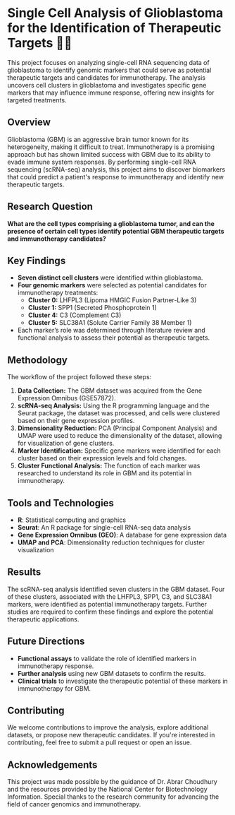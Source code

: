 # Single Cell Analysis of Glioblastoma for the Identification of Therapeutic Targets 🧬🧠

This project focuses on analyzing single-cell RNA sequencing data of glioblastoma to identify genomic markers that could serve as potential therapeutic targets and candidates for immunotherapy. The analysis uncovers cell clusters in glioblastoma and investigates specific gene markers that may influence immune response, offering new insights for targeted treatments.

## Overview

Glioblastoma (GBM) is an aggressive brain tumor known for its heterogeneity, making it difficult to treat. Immunotherapy is a promising approach but has shown limited success with GBM due to its ability to evade immune system responses. By performing single-cell RNA sequencing (scRNA-seq) analysis, this project aims to discover biomarkers that could predict a patient's response to immunotherapy and identify new therapeutic targets.

## Research Question

**What are the cell types comprising a glioblastoma tumor, and can the presence of certain cell types identify potential GBM therapeutic targets and immunotherapy candidates?**

## Key Findings

- **Seven distinct cell clusters** were identified within glioblastoma.
- **Four genomic markers** were selected as potential candidates for immunotherapy treatments:
  - **Cluster 0:** LHFPL3 (Lipoma HMGIC Fusion Partner-Like 3)
  - **Cluster 1:** SPP1 (Secreted Phosphoprotein 1)
  - **Cluster 4:** C3 (Complement C3)
  - **Cluster 5:** SLC38A1 (Solute Carrier Family 38 Member 1)
- Each marker’s role was determined through literature review and functional analysis to assess their potential as therapeutic targets.

## Methodology

The workflow of the project followed these steps:

1. **Data Collection:** The GBM dataset was acquired from the Gene Expression Omnibus (GSE57872).
2. **scRNA-seq Analysis:** Using the R programming language and the Seurat package, the dataset was processed, and cells were clustered based on their gene expression profiles.
3. **Dimensionality Reduction:** PCA (Principal Component Analysis) and UMAP were used to reduce the dimensionality of the dataset, allowing for visualization of gene clusters.
4. **Marker Identification:** Specific gene markers were identified for each cluster based on their expression levels and fold changes.
5. **Cluster Functional Analysis:** The function of each marker was researched to understand its role in GBM and its potential in immunotherapy.

## Tools and Technologies

- **R**: Statistical computing and graphics
- **Seurat**: An R package for single-cell RNA-seq data analysis
- **Gene Expression Omnibus (GEO)**: A database for gene expression data
- **UMAP and PCA**: Dimensionality reduction techniques for cluster visualization

## Results

The scRNA-seq analysis identified seven clusters in the GBM dataset. Four of these clusters, associated with the LHFPL3, SPP1, C3, and SLC38A1 markers, were identified as potential immunotherapy targets. Further studies are required to confirm these findings and explore the potential therapeutic applications.

## Future Directions

- **Functional assays** to validate the role of identified markers in immunotherapy response.
- **Further analysis** using new GBM datasets to confirm the results.
- **Clinical trials** to investigate the therapeutic potential of these markers in immunotherapy for GBM.

## Contributing

We welcome contributions to improve the analysis, explore additional datasets, or propose new therapeutic candidates. If you're interested in contributing, feel free to submit a pull request or open an issue.

## Acknowledgements

This project was made possible by the guidance of Dr. Abrar Choudhury and the resources provided by the National Center for Biotechnology Information. Special thanks to the research community for advancing the field of cancer genomics and immunotherapy.
